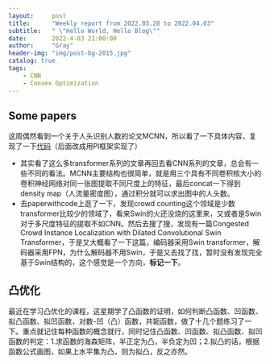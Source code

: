 ```yaml
---
layout:     post
title:      "Weekly report from 2022.03.28 to 2022.04.03"
subtitle:   " \"Hello World, Hello Blog\""
date:       2022-4-03 21:00:00
author:     "Gray"
header-img: "img/post-bg-2015.jpg"
catalog: true
tags:
    - CNN
    - Convex Optimization
---
```

## Some papers

这周偶然看到一个关于人头识别人数的论文MCNN，所以看了一下具体内容，复现了一下[代码](https://github.com/gray311/Models4PyTorchLightning)（后面改成用Pl框架实现了）

+ 其实看了这么多transformer系列的文章再回去看CNN系列的文章，总会有一些不同的看法。MCNN主要结构也很简单，就是用三个具有不同卷积核大小的卷积神经网络对同一张图提取不同尺度上的特征，最后concat一下得到density map（人流量密度图），通过积分就可以求出图中的人头数。
+ 去paperwithcode上逛了一下，发现crowd counting这个领域是少数transformer比较少的领域了，看来Swin的火还没烧的这里来，又或者是Swin对于多尺度特征的提取不如CNN。然后去搜了搜，发现有一篇Congested Crowd Instance Localization with Dilated Convolutional Swin Transformer，于是又大概看了一下这篇，编码器采用Swin transformer，解码器采用FPN，为什么解码器不用Swin，于是又去找了找，暂时没有发现完全基于Swin结构的，这个感觉是一个方向，__标记一下__。


## 凸优化

最近在学习凸优化的课程，这星期学了凸函数的证明，如何判断凸函数、凹函数、拟凸函数、拟凹函数，对数-凹（凸）函数，共轭函数，做了十几个题练习了一下。重点就记住每种函数的概念就行，同时记住凸函数、凹函数、拟凸函数、拟凹函数的判定：1.求函数的海森矩阵，半正定为凸，半负定为凹；2.拟凸的话，根据函数公式画图，如果上水平集为凸，则为拟凸，反之亦然。
